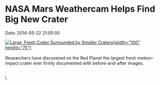 NASA Mars Weathercam Helps Find Big New Crater
==============================================

Date: 2014-05-22 21:05:00

[![Large, Fresh Crater Surrounded by Smaller
Craters](http://www.jpl.nasa.gov/images/mro/20140521/pia18384-226.jpg){width="100"
height="75"}](http://www.jpl.nasa.gov/news/news.cfm?release=2014-162&rn=news.xml&rst=4152)\
\
Researchers have discovered on the Red Planet the largest fresh
meteor-impact crater ever firmly documented with before-and-after
images.

\
\
